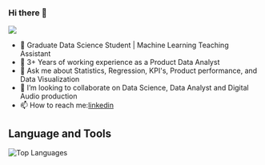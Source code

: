 ### Hi there 👋

![](https://komarev.com/ghpvc/?username=Dpakkk&color=green)

- 🔭 Graduate Data Science Student | Machine Learning Teaching Assistant
- 🌱 3+ Years of working experience as a Product Data Analyst
- 💬 Ask me about Statistics, Regression, KPI's, Product performance, and Data Visualization
- 👯 I’m looking to collaborate on Data Science, Data Analyst and Digital Audio production
- 📫 How to reach me:[linkedin](https://www.linkedin.com/in/bikpo/)


## **Language and Tools**

![Top Languages](https://github-readme-stats.vercel.app/api/top-langs/?username=Dpakkk&theme=graywhite)
